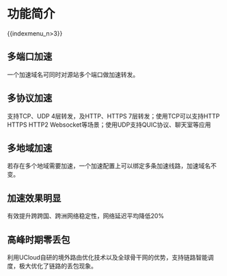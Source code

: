 # 功能简介

{{indexmenu_n>3}}

## 多端口加速

一个加速域名可同时对源站多个端口做加速转发。

## 多协议加速

支持TCP、UDP 4层转发，及HTTP、HTTPS 7层转发；使用TCP可以支持HTTP HTTPS HTTP2 Websocket等场景；使用UDP支持QUIC协议、聊天室等应用

## 多地域加速

若存在多个地域需要加速，一个加速配置上可以绑定多条加速线路，加速域名不变。

## 加速效果明显

有效提升跨跨国、跨洲网络稳定性，网络延迟平均降低20%

## 高峰时期零丢包

利用UCloud自研的境外路由优化技术以及全球骨干网的优势，支持链路智能调度，极大优化了链路的丢包现象。
